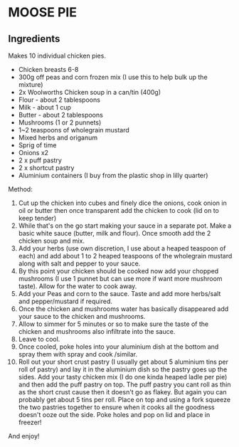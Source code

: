 # MOOSE PIE

## Ingredients

Makes 10 individual chicken pies.

- Chicken breasts 6-8
- 300g off peas and corn frozen mix (I use this to help bulk up the mixture)
- 2x Woolworths Chicken soup in a can/tin (400g)
- Flour - about 2 tablespoons
- Milk - about 1 cup
- Butter - about 2 tablespoons
- Mushrooms (1 or 2 punnets)
- 1~2 teaspoons of wholegrain mustard
- Mixed herbs and origanum
- Sprig of time
- Onions x2
- 2 x puff pastry
- 2 x shortcut pastry
- Aluminium containers (I buy from the plastic shop in lilly quarter)

Method:

1. Cut up the chicken into cubes and finely dice the onions, cook onion in oil or butter then once transparent add the chicken to cook (lid on to keep tender)
2. While that's on the go start making your sauce in a separate pot. Make a basic white sauce (butter, milk and flour). Once smooth add the 2 chicken soup and mix.
3. Add your herbs (use own discretion, I use about a heaped teaspoon of each) and add about 1 to 2 heaped teaspoons of the wholegrain mustard along with salt and pepper to your sauce.
4. By this point your chicken should be cooked now add your chopped mushrooms (I use 1 punnet but can use more if want more mushroom taste). Allow for the water to cook away.
5. Add your Peas and corn to the sauce. Taste and add more herbs/salt and pepper/mustard if required.
6. Once the chicken and mushrooms water has basically disappeared add your sauce to the chicken and mushrooms.
7. Allow to simmer for 5 minutes or so to make sure the taste of the chicken and mushrooms also infiltrate into the sauce.
8. Leave to cool.
9. Once cooled, poke holes into your aluminium dish at the bottom and spray them with spray and cook /similar.
10. Roll out your short crust pastry (I usually get about 5 aluminium tins per roll of pastry) and lay it in the aluminium dish so the pastry goes up the sides.
Add your tasty chicken mix (I do one kinda heaped ladle per pie) and then add the puff pastry on top.
The puff pastry you cant roll as thin as the short crust cause then it doesn't go as flakey. But again you can probably get about 5 tins per roll.
Place on top and using a fork squeeze the two pastries together to ensure when it cooks all the goodness doesn't ooze out the side. Poke holes and pop on lid and place in freezer!

And enjoy!
